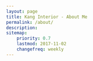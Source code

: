 ```yaml
---
layout: page
title: Kang Interior - About Me
permalink: /about/
description:
sitemap:
    priority: 0.7
    lastmod: 2017-11-02
    changefreq: weekly
---
```

